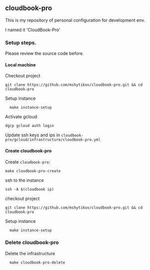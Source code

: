 ## cloudbook-pro

This is my repository of personal configuration for development env.

I named it 'CloudBook-Pro'

### Setup steps.
Please review the source code before.

#### Local machine

Checkout project
```
git clone https://github.com/mshytikov/cloudbook-pro.git && cd cloudbook-pro
```

Setup instance
```
  make instance-setup
```

Activate gcloud
```
dgcp gcloud auth login
```

Update ssh keys and ips in
`cloudbook-pro/gcloud/infrastructure/cloudbook-pro.yml`


#### Create cloudbook-pro
Create `cloudbook-pro`:
```
make cloudbook-pro-create
```

ssh to the instance
```
ssh -A $(cloudbook ip)
```

checkout project
```
git clone https://github.com/mshytikov/cloudbook-pro.git && cd cloudbook-pro
```

Setup instance
```
  make instance-setup
```

### Delete cloudbook-pro

Delete the infrastructure
```
  make cloudbook-pro-delete
```
